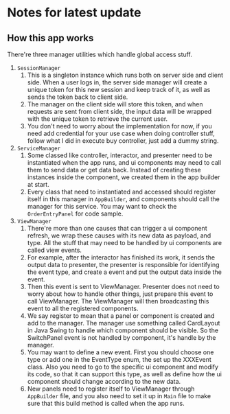 # Notes for latest update

## How this app works

There're three manager utilities which handle global access stuff.

1. `SessionManager`
   1. This is a singleton instance which runs both on server side and client side. When a user logs in, the server side manager will create a unique token for this new session and keep track of it, as well as sends the token back to client side.
   2. The manager on the client side will store this token, and when requests are sent from client side, the input data will be wrapped with the unique token to retrieve the current user.
   3. You don't need to worry about the implementation for now, if you need add credential for your use case when doing controller stuff, follow what I did in execute buy controller, just add a dummy string.
2. `ServiceManager`
   1. Some classed like controller, interactor, and presenter need to be instantiated when the app runs, and ui components may need to call them to send data or get data back. Instead of creating these instances inside the component, we created them in the app builder at start.
   2. Every class that need to instantiated and accessed should register itself in this manager in `AppBuilder`, and components should call the manager for this service. You may want to check the `OrderEntryPanel` for code sample.
3. `ViewManager`
   1. There're more than one causes that can trigger a ui component refresh, we wrap these causes with its new data as payload, and type. All the stuff that may need to be handled by ui components are called view events.
   2. For example, after the interactor has finished its work, it sends the output data to presenter, the presenter is responsible for identifying the event type, and create a event and put the output data inside the event.
   3. Then this event is sent to ViewManager. Presenter does not need to worry about how to handle other things, just prepare this event to call ViewManager. The ViewManager will then broadcasting this event to all the registered components.
   4. We say register to mean that a panel or component is created and add to the manager. The manager use something called CardLayout in Java Swing to handle which component should be visible. So the SwitchPanel event is not handled by component, it's handle by the manager.
   5. You may want to define a new event. First you should choose one type or add one in the EventType enum, the set up the XXXEvent class. Also you need to go to the specific ui component and modify its code, so that it can support this type, as well as define how the ui component should change according to the new data.
   6. New panels need to register itself to ViewManager through `AppBuilder` file, and you also need to set it up in `Main` file to make sure that this build method is called when the app runs.
